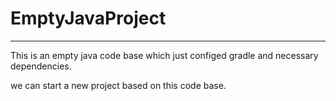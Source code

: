 # EmptyJavaProject
---
This is an empty java code base which just configed gradle and necessary dependencies.

we can start a new project based on this code base.
